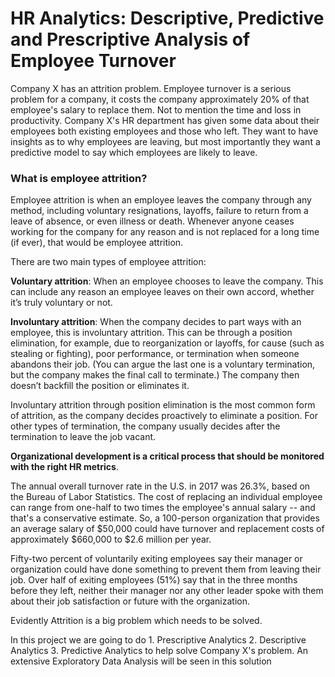 # HR Analytics: Descriptive, Predictive and Prescriptive Analysis of Employee Turnover
Company X has an attrition problem. Employee turnover is a serious problem for a company, it costs the company approximately 20% of that employee's salary to replace them. Not to mention the time and loss in productivity. Company X's HR department has given some data about their employees both existing employees and those who left. They want to have insights as to why employees are leaving, but most importantly they want a predictive model to say which employees are likely to leave.

### What is employee attrition?

Employee attrition is when an employee leaves the company through any method, including voluntary resignations, layoffs, failure to return from a leave of absence, or even illness or death. Whenever anyone ceases working for the company for any reason and is not replaced for a long time (if ever), that would be employee attrition.

There are two main types of employee attrition:

**Voluntary attrition**: When an employee chooses to leave the company. This can include any reason an employee leaves on their own accord, whether it’s truly voluntary or not. 

**Involuntary attrition**: When the company decides to part ways with an employee, this is involuntary attrition. This can be through a position elimination, for example, due to reorganization or layoffs, for cause (such as stealing or fighting), poor performance, or termination when someone abandons their job. (You can argue the last one is a voluntary termination, but the company makes the final call to terminate.) The company then doesn’t backfill the position or eliminates it.

Involuntary attrition through position elimination is the most common form of attrition, as the company decides proactively to eliminate a position. For other types of termination, the company usually decides after the termination to leave the job vacant.

**Organizational development is a critical process that should be monitored with the right HR metrics**. 

The annual overall turnover rate in the U.S. in 2017 was 26.3%, based on the Bureau of Labor Statistics.
The cost of replacing an individual employee can range from one-half to two times the employee's annual salary -- and that's a conservative estimate.
So, a 100-person organization that provides an average salary of $50,000 could have turnover and replacement costs of approximately $660,000 to $2.6 million per year.

Fifty-two percent of voluntarily exiting employees say their manager or organization could have done something to prevent them from leaving their job. Over half of exiting employees (51%) say that in the three months before they left, neither their manager nor any other leader spoke with them about their job satisfaction or future with the organization.

Evidently Attrition is a big problem which needs to be solved.

In this project we are going to do 1. Prescriptive Analytics 2. Descriptive Analytics 3. Predictive Analytics to help solve Company X's problem. An extensive Exploratory Data Analysis will be seen in this solution

